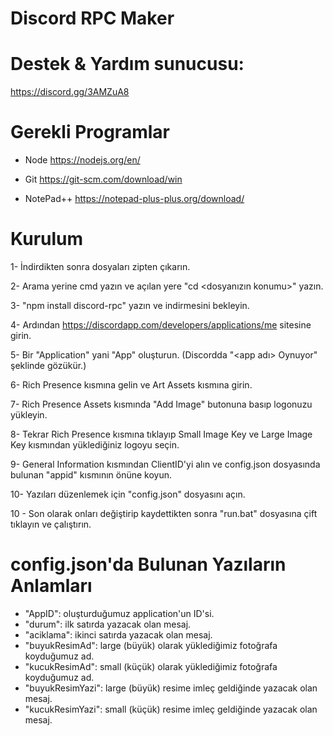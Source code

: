 # Discord RPC Maker

# Destek & Yardım sunucusu:
https://discord.gg/3AMZuA8

# Gerekli Programlar
- Node
https://nodejs.org/en/

- Git
https://git-scm.com/download/win

- NotePad++
https://notepad-plus-plus.org/download/


# Kurulum
1- İndirdikten sonra dosyaları zipten çıkarın.

2- Arama yerine cmd yazın ve açılan yere "cd <dosyanızın konumu>" yazın.

3- "npm install discord-rpc" yazın ve indirmesini bekleyin.

4- Ardından https://discordapp.com/developers/applications/me sitesine girin.

5- Bir "Application" yani "App" oluşturun. (Discordda "<app adı> Oynuyor" şeklinde gözükür.)

6- Rich Presence kısmına gelin ve Art Assets kısmına girin.

7- Rich Presence Assets kısmında "Add Image" butonuna basıp logonuzu yükleyin.

8- Tekrar Rich Presence kısmına tıklayıp Small Image Key ve Large Image Key kısmından yüklediğiniz logoyu seçin.

9- General Information kısmından ClientID'yi alın ve config.json dosyasında bulunan "appid" kısmının önüne koyun.

10- Yazıları düzenlemek için "config.json" dosyasını açın.

10 - Son olarak onları değiştirip kaydettikten sonra "run.bat" dosyasına çift tıklayın ve çalıştırın.

# config.json'da Bulunan Yazıların Anlamları
- "AppID": oluşturduğumuz application'un ID'si.
 - "durum": ilk satırda yazacak olan mesaj.
 - "aciklama": ikinci satırda yazacak olan mesaj.
 - "buyukResimAd": large (büyük) olarak yüklediğimiz fotoğrafa koyduğumuz ad.
 - "kucukResimAd": small (küçük) olarak yüklediğimiz fotoğrafa koyduğumuz ad.
 - "buyukResimYazi": large (büyük) resime imleç geldiğinde yazacak olan mesaj.
 - "kucukResimYazi": small (küçük) resime imleç geldiğinde yazacak olan mesaj.
 
